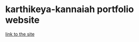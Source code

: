 # karthikeya-kannaiah portfolio website
[link to the site](https://karthikeya-kannaiah.netlify.app/)
